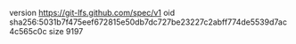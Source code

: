 version https://git-lfs.github.com/spec/v1
oid sha256:5031b7f475eef672815e50db7dc727be23227c2abff774de5539d7ac4c565c0c
size 9197

